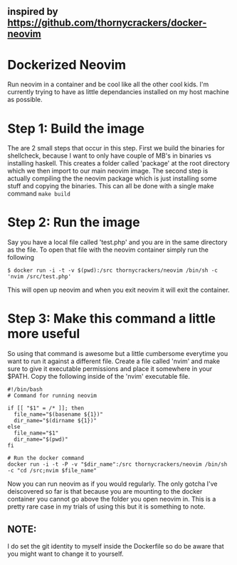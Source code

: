 ## inspired by https://github.com/thornycrackers/docker-neovim

# Dockerized Neovim

Run neovim in a container and be cool like all the other cool kids. I'm
currently trying to have as little dependancies installed on my host
machine as possible.

# Step 1: Build the image

The are 2 small steps that occur in this step. First we build the binaries
for shellcheck, because I want to only have couple of MB's in binaries vs
installing haskell. This creates a folder called 'package' at the root
directory which we then import to our main neovim image. The second step
is actually compiling the the neovim package which is just installing some
stuff and copying the binaries. This can all be done with a single make
command `make build`

# Step 2: Run the image

Say you have a local file called 'test.php' and you are in the same
directory as the file. To open that file with the neovim container simply
run the following


```
$ docker run -i -t -v $(pwd):/src thornycrackers/neovim /bin/sh -c 'nvim /src/test.php'
```

This will open up neovim and when you exit neovim it will exit the container.

# Step 3: Make this command a little more useful

So using that command is awesome but a little cumbersome everytime you
want to run it against a different file. Create a file called 'nvim' and
make sure to give it executable permissions and place it somewhere in your
$PATH. Copy the following inside of the 'nvim' executable file.

```
#!/bin/bash
# Command for running neovim

if [[ "$1" = /* ]]; then
  file_name="$(basename ${1})"
  dir_name="$(dirname ${1})"
else
  file_name="$1"
  dir_name="$(pwd)"
fi

# Run the docker command
docker run -i -t -P -v "$dir_name":/src thornycrackers/neovim /bin/sh -c "cd /src;nvim $file_name"
```

Now you can run neovim as if you would regularly. The only gotcha I've
deiscovered so far is that because you are mounting to the docker
container you cannot go above the folder you open neovim in. This is
a pretty rare case in my trials of using this but it is something to note.

## NOTE:

I do set the git identity to myself inside the Dockerfile so do be aware
that you might want to change it to yourself.
